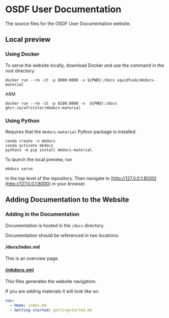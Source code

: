 # OSDF User Documentation

The source files for the OSDF User Documentation website.

## Local preview

### Using Docker
To serve the website locally, download Docker and use the command in the root directory:


```console
docker run --rm -it -p 8000:8000 -v ${PWD}:/docs squidfunk/mkdocs-material
```

ARM
```shell
docker run --rm -it -p 8100:8000 -v  ${PWD}:/docs ghcr.io/afritzler/mkdocs-material
```

### Using Python

Requires that the `mkdocs-material` Python package is installed.

```
conda create -n mkdocs
conda activate mkdocs
python3 -m pip install mkdocs-material
```

To launch the local preview, run

```
mkdocs serve
```

in the top level of the repository.
Then navigate to [http://127.0.0.1:8000](http://127.0.0.1:8000) in your browser.

## Adding Documentation to the Website

### Adding in the Documentation

Documentation is hosted in the ```/docs``` directory. 

Documentation should be referenced in two locations:

#### /docs/index.md

This is an overview page.
        
#### [/mkdocs.yml](https://github.com/osg-htc/user-school-2025/blob/main/mkdocs.yml)

This files generates the website navigation.

If you are adding materials it will look like so:
```yaml
nav:
  - Home: index.md
  - Getting started: gettingstarted.md
```

